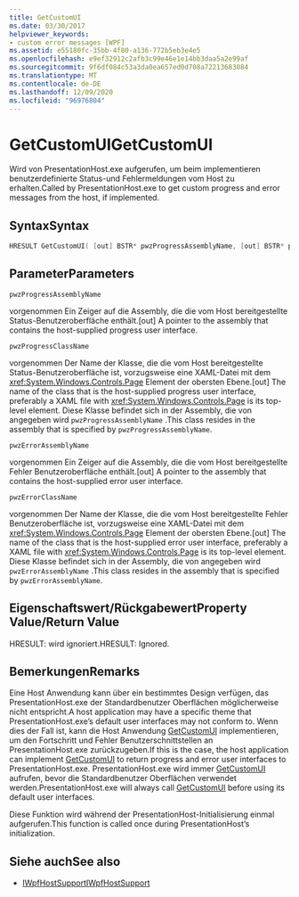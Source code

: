 ```yaml
---
title: GetCustomUI
ms.date: 03/30/2017
helpviewer_keywords:
- custom error messages [WPF]
ms.assetid: e55180fc-35bb-4f80-a136-772b5eb3e4e5
ms.openlocfilehash: e9ef32912c2afb3c99e46e1e14bb3daa5a2e99af
ms.sourcegitcommit: 9f6df084c53a3da0ea657ed0d708a72213683084
ms.translationtype: MT
ms.contentlocale: de-DE
ms.lasthandoff: 12/09/2020
ms.locfileid: "96976804"
---
```

# <a name="getcustomui"></a><span data-ttu-id="ded8a-102">GetCustomUI</span><span class="sxs-lookup"><span data-stu-id="ded8a-102">GetCustomUI</span></span>
<span data-ttu-id="ded8a-103">Wird von PresentationHost.exe aufgerufen, um beim implementieren benutzerdefinierte Status-und Fehlermeldungen vom Host zu erhalten.</span><span class="sxs-lookup"><span data-stu-id="ded8a-103">Called by PresentationHost.exe to get custom progress and error messages from the host, if implemented.</span></span>  
  
## <a name="syntax"></a><span data-ttu-id="ded8a-104">Syntax</span><span class="sxs-lookup"><span data-stu-id="ded8a-104">Syntax</span></span>  
  
```cpp  
HRESULT GetCustomUI( [out] BSTR* pwzProgressAssemblyName, [out] BSTR* pwzProgressClassName, [out] BSTR* pwzErrorAssemblyName, [out] BSTR* pwzErrorClassName );  
```  
  
## <a name="parameters"></a><span data-ttu-id="ded8a-105">Parameter</span><span class="sxs-lookup"><span data-stu-id="ded8a-105">Parameters</span></span>  
 `pwzProgressAssemblyName`  
  
 <span data-ttu-id="ded8a-106">vorgenommen Ein Zeiger auf die Assembly, die die vom Host bereitgestellte Status-Benutzeroberfläche enthält.</span><span class="sxs-lookup"><span data-stu-id="ded8a-106">[out] A pointer to the assembly that contains the host-supplied progress user interface.</span></span>  
  
 `pwzProgressClassName`  
  
 <span data-ttu-id="ded8a-107">vorgenommen Der Name der Klasse, die die vom Host bereitgestellte Status-Benutzeroberfläche ist, vorzugsweise eine XAML-Datei mit dem <xref:System.Windows.Controls.Page> Element der obersten Ebene.</span><span class="sxs-lookup"><span data-stu-id="ded8a-107">[out] The name of the class that is the host-supplied progress user interface, preferably a XAML file with <xref:System.Windows.Controls.Page> is its top-level element.</span></span> <span data-ttu-id="ded8a-108">Diese Klasse befindet sich in der Assembly, die von angegeben wird `pwzProgressAssemblyName` .</span><span class="sxs-lookup"><span data-stu-id="ded8a-108">This class resides in the assembly that is specified by `pwzProgressAssemblyName`.</span></span>  
  
 `pwzErrorAssemblyName`  
  
 <span data-ttu-id="ded8a-109">vorgenommen Ein Zeiger auf die Assembly, die die vom Host bereitgestellte Fehler Benutzeroberfläche enthält.</span><span class="sxs-lookup"><span data-stu-id="ded8a-109">[out] A pointer to the assembly that contains the host-supplied error user interface.</span></span>  
  
 `pwzErrorClassName`  
  
 <span data-ttu-id="ded8a-110">vorgenommen Der Name der Klasse, die die vom Host bereitgestellte Fehler Benutzeroberfläche ist, vorzugsweise eine XAML-Datei mit dem <xref:System.Windows.Controls.Page> Element der obersten Ebene.</span><span class="sxs-lookup"><span data-stu-id="ded8a-110">[out] The name of the class that is the host-supplied error user interface, preferably a XAML file with <xref:System.Windows.Controls.Page> is its top-level element.</span></span> <span data-ttu-id="ded8a-111">Diese Klasse befindet sich in der Assembly, die von angegeben wird `pwzErrorAssemblyName` .</span><span class="sxs-lookup"><span data-stu-id="ded8a-111">This class resides in the assembly that is specified by `pwzErrorAssemblyName`.</span></span>  
  
## <a name="property-valuereturn-value"></a><span data-ttu-id="ded8a-112">Eigenschaftswert/Rückgabewert</span><span class="sxs-lookup"><span data-stu-id="ded8a-112">Property Value/Return Value</span></span>  
 <span data-ttu-id="ded8a-113">HRESULT: wird ignoriert.</span><span class="sxs-lookup"><span data-stu-id="ded8a-113">HRESULT: Ignored.</span></span>  
  
## <a name="remarks"></a><span data-ttu-id="ded8a-114">Bemerkungen</span><span class="sxs-lookup"><span data-stu-id="ded8a-114">Remarks</span></span>  
 <span data-ttu-id="ded8a-115">Eine Host Anwendung kann über ein bestimmtes Design verfügen, das PresentationHost.exe der Standardbenutzer Oberflächen möglicherweise nicht entspricht.</span><span class="sxs-lookup"><span data-stu-id="ded8a-115">A host application may have a specific theme that PresentationHost.exe’s default user interfaces may not conform to.</span></span> <span data-ttu-id="ded8a-116">Wenn dies der Fall ist, kann die Host Anwendung [GetCustomUI](getcustomui.md) implementieren, um den Fortschritt und Fehler Benutzerschnittstellen an PresentationHost.exe zurückzugeben.</span><span class="sxs-lookup"><span data-stu-id="ded8a-116">If this is the case, the host application can implement [GetCustomUI](getcustomui.md) to return progress and error user interfaces to PresentationHost.exe.</span></span> <span data-ttu-id="ded8a-117">PresentationHost.exe wird immer [GetCustomUI](getcustomui.md) aufrufen, bevor die Standardbenutzer Oberflächen verwendet werden.</span><span class="sxs-lookup"><span data-stu-id="ded8a-117">PresentationHost.exe will always call [GetCustomUI](getcustomui.md) before using its default user interfaces.</span></span>  
  
 <span data-ttu-id="ded8a-118">Diese Funktion wird während der PresentationHost-Initialisierung einmal aufgerufen.</span><span class="sxs-lookup"><span data-stu-id="ded8a-118">This function is called once during PresentationHost’s initialization.</span></span>  
  
## <a name="see-also"></a><span data-ttu-id="ded8a-119">Siehe auch</span><span class="sxs-lookup"><span data-stu-id="ded8a-119">See also</span></span>

- [<span data-ttu-id="ded8a-120">IWpfHostSupport</span><span class="sxs-lookup"><span data-stu-id="ded8a-120">IWpfHostSupport</span></span>](iwpfhostsupport.md)
